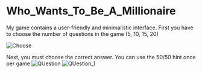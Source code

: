 # Who_Wants_To_Be_A_Millionaire

My game contains a user-friendly and minimalistic interface.
First you have to choose the number of questions in the game (5, 10, 15, 20)

![Choose](https://user-images.githubusercontent.com/70232404/133031888-aacd88db-7c5f-4175-b5a0-c9cc217b8aca.png)

Next, you must choose the correct answer. You can use the 50/50 hint once per game
![QUestion](https://user-images.githubusercontent.com/70232404/133032244-3b0c1ca0-83df-42df-a2b1-e72bd1877913.png)
![QUestion_1](https://user-images.githubusercontent.com/70232404/133032364-fd2031b1-f63b-4334-a72b-02e72dd6ec51.png)
